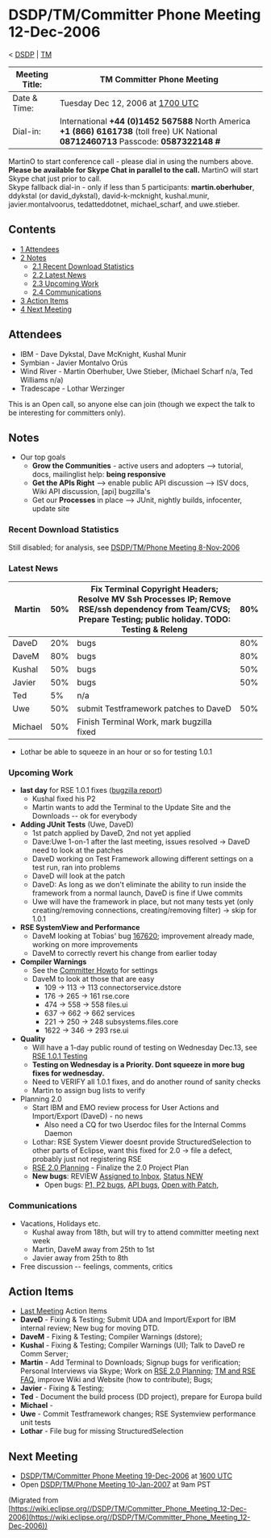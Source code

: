 

DSDP/TM/Committer Phone Meeting 12-Dec-2006
===========================================

< [DSDP](https://wiki.eclipse.org/DSDP "DSDP")‎ | [TM](./TM "DSDP/TM")

| Meeting Title: | **TM Committer Phone Meeting** |
| --- | --- |
| Date & Time: | Tuesday Dec 12, 2006 at [1700 UTC](http://www.timeanddate.com/worldclock/meetingdetails.html?year=2006&month=12&day=12&hour=17&min=00&sec=0&p1=224&p2=159&p3=250&p4=136&p5=223&iv=1800) |
| Dial-in: | International **+44 (0)1452 567588**   North America **+1 (866) 6161738** (toll free)   UK National **08712460713**   Passcode: **0587322148 #** |

MartinO to start conference call - please dial in using the numbers above.  
**Please be available for Skype Chat in parallel to the call.** MartinO will start Skype chat just prior to call.  
Skype fallback dial-in - only if less than 5 participants: **martin.oberhuber**, ddykstal (or david\_dykstal), david-k-mcknight, kushal.munir, javier.montalvoorus, tedatteddotnet, michael\_scharf, and uwe.stieber.  

Contents
--------

*   [1 Attendees](#Attendees)
*   [2 Notes](#Notes)
    *   [2.1 Recent Download Statistics](#Recent-Download-Statistics)
    *   [2.2 Latest News](#Latest-News)
    *   [2.3 Upcoming Work](#Upcoming-Work)
    *   [2.4 Communications](#Communications)
*   [3 Action Items](#Action-Items)
*   [4 Next Meeting](#Next-Meeting)

Attendees
---------

*   IBM - Dave Dykstal, Dave McKnight, Kushal Munir
*   Symbian - Javier Montalvo Orús
*   Wind River - Martin Oberhuber, Uwe Stieber, (Michael Scharf n/a, Ted Williams n/a)
*   Tradescape - Lothar Werzinger

This is an Open call, so anyone else can join (though we expect the talk to be interesting for committers only).

Notes
-----

*   Our top goals
    *   **Grow the Communities** \- active users and adopters --> tutorial, docs, mailinglist help: **being responsive**
    *   **Get the APIs Right** --\> enable public API discussion --> ISV docs, Wiki API discussion, \[api\] bugzilla's
    *   Get our **Processes** in place --> JUnit, nightly builds, infocenter, update site

### Recent Download Statistics

Still disabled; for analysis, see [DSDP/TM/Phone Meeting 8-Nov-2006](./Phone_Meeting_8-Nov-2006 "DSDP/TM/Phone Meeting 8-Nov-2006")

### Latest News

| Martin | 50% | Fix Terminal Copyright Headers; Resolve MV Ssh Processes IP; Remove RSE/ssh dependency from Team/CVS; Prepare Testing; public holiday. TODO: Testing & Releng | 80% |
| --- | --- | --- | --- |
| DaveD | 20% | bugs | 80% |
| DaveM | 80% | bugs | 80% |
| Kushal | 50% | bugs | 50% |
| Javier | 50% | bugs | 50% |
| Ted | 5% | n/a |  |
| Uwe | 50% | submit Testframework patches to DaveD | 50% |
| Michael | 50% | Finish Terminal Work, mark bugzilla fixed |  |

*   Lothar be able to squeeze in an hour or so for testing 1.0.1

### Upcoming Work

*   **last day** for RSE 1.0.1 fixes ([bugzilla report](https://bugs.eclipse.org/bugs/report.cgi?x_axis_field=priority&y_axis_field=assigned_to&z_axis_field=&query_format=report-table&classification=DSDP&product=Target+Management&target_milestone=1.0.1&bug_status=UNCONFIRMED&bug_status=NEW&bug_status=ASSIGNED&bug_status=REOPENED&format=table&action=wrap))
    *   Kushal fixed his P2
    *   Martin wants to add the Terminal to the Update Site and the Downloads -- ok for everybody
*   **Adding JUnit Tests** (Uwe, DaveD)
    *   1st patch applied by DaveD, 2nd not yet applied
    *   Dave:Uwe 1-on-1 after the last meeting, issues resolved -> DaveD need to look at the patches
    *   DaveD working on Test Framework allowing different settings on a test run, ran into problems
    *   DaveD will look at the patch
    *   DaveD: As long as we don't eliminate the ability to run inside the framework from a normal launch, DaveD is fine if Uwe commits
    *   Uwe will have the framework in place, but not many tests yet (only creating/removing connections, creating/removing filter) -> skip for 1.0.1
*   **RSE SystemView and Performance**
    *   DaveM looking at Tobias' bug [167620](https://bugs.eclipse.org/bugs/show_bug.cgi?id=167620); improvement already made, working on more improvements
    *   DaveM to correctly revert his change from earlier today
*   **Compiler Warnings**
    *   See the [Committer Howto](https://www.eclipse.org/dsdp/tm/development/committer_howto.php#check_code) for settings
    *   DaveM to look at those that are easy
        *   109 -> 113 -> 113 connectorservice.dstore
        *   176 -> 265 -> 161 rse.core
        *   474 -> 558 -> 558 files.ui
        *   637 -> 662 -> 662 services
        *   221 -> 250 -> 248 subsystems.files.core
        *   1622 -> 346 -> 293 rse.ui
*   **Quality**
    *   Will have a 1-day public round of testing on Wednesday Dec.13, see [RSE 1.0.1 Testing](./RSE_1.0.1_Testing "RSE 1.0.1 Testing")
    *   **Testing on Wednesday is a Priority. Dont squeeze in more bug fixes for wednesday.**
    *   Need to VERIFY all 1.0.1 fixes, and do another round of sanity checks
    *   Martin to assign bug lists to verify
*   Planning 2.0
    *   Start IBM and EMO review process for User Actions and Import/Export (DaveD) - no news
        *   Also need a CQ for two Userdoc files for the Internal Comms Daemon
    *   Lothar: RSE System Viewer doesnt provide StructuredSelection to other parts of Eclipse, want this fixed for 2.0 -> file a defect, probably just not registering RSE
    *   [RSE 2.0 Planning](./RSE_2.0_Planning "RSE 2.0 Planning") \- Finalize the 2.0 Project Plan
    *   **New bugs**: REVIEW [Assigned to Inbox](https://bugs.eclipse.org/bugs/buglist.cgi?query_format=advanced&classification=DSDP&product=Target+Management&component=RSE&bug_status=UNCONFIRMED&bug_status=NEW&bug_status=ASSIGNED&bug_status=REOPENED&emailassigned_to1=1&emailtype1=exact&email1=dsdp.tm.rse-inbox%40eclipse.org&cmdtype=doit), [Status NEW](https://bugs.eclipse.org/bugs/buglist.cgi?query_format=advanced&classification=DSDP&product=Target+Management&component=RSE&bug_status=NEW&cmdtype=doit)
        *   Open bugs: [P1, P2 bugs](https://bugs.eclipse.org/bugs/buglist.cgi?query_format=advanced&classification=DSDP&product=Target+Management&component=RSE&bug_status=UNCONFIRMED&bug_status=NEW&bug_status=ASSIGNED&bug_status=REOPENED&priority=P1&priority=P2&cmdtype=doit), [API bugs](https://bugs.eclipse.org/bugs/buglist.cgi?query_format=advanced&short_desc_type=allwordssubstr&short_desc=%5Bapi&classification=DSDP&product=Target+Management&component=RSE&bug_status=UNCONFIRMED&bug_status=NEW&bug_status=ASSIGNED&bug_status=REOPENED&cmdtype=doit), [Open with Patch](https://bugs.eclipse.org/bugs/buglist.cgi?query_format=advanced&classification=DSDP&product=Target+Management&component=RSE&bug_status=UNCONFIRMED&bug_status=NEW&bug_status=ASSIGNED&bug_status=REOPENED&cmdtype=doit&field0-0-0=attachments.ispatch&type0-0-0=equals&value0-0-0=1),

### Communications

*   Vacations, Holidays etc.
    *   Kushal away from 18th, but will try to attend committer meeting next week
    *   Martin, DaveM away from 25th to 1st
    *   Javier away from 25th to 8th
*   Free discussion -- feelings, comments, critics

Action Items
------------

*   [Last Meeting](./Committer_Phone_Meeting_5-Dec-2006#Action_Items "DSDP/TM/Committer Phone Meeting 5-Dec-2006") Action Items
*   **DaveD** \- Fixing & Testing; Submit UDA and Import/Export for IBM internal review; New bug for moving DTD.
*   **DaveM** \- Fixing & Testing; Compiler Warnings (dstore);
*   **Kushal** \- Fixing & Testing; Compiler Warnings (UI); Talk to DaveD re Comm Server;
*   **Martin** \- Add Terminal to Downloads; Signup bugs for verification; Personal Interviews via Skype; Work on [RSE 2.0 Planning](./RSE_2.0_Planning "RSE 2.0 Planning"); [TM and RSE FAQ](./TM_and_RSE_FAQ "TM and RSE FAQ"), improve Wiki and Website (how to contribute); Bugs;
*   **Javier** \- Fixing & Testing;
*   **Ted** \- Document the build process (DD project), prepare for Europa build
*   **Michael** -
*   **Uwe** \- Commit Testframework changes; RSE Systemview performance unit tests
*   **Lothar** \- File bug for missing StructuredSelection

Next Meeting
------------

*   [DSDP/TM/Committer Phone Meeting 19-Dec-2006](./Committer_Phone_Meeting_19-Dec-2006 "DSDP/TM/Committer Phone Meeting 19-Dec-2006") at [1600 UTC](http://www.timeanddate.com/worldclock/meetingdetails.html?year=2006&month=12&day=19hour=16&min=00&sec=0&p1=224&p2=159&p3=250&p4=136&p5=223&iv=1800)
*   Open [DSDP/TM/Phone Meeting 10-Jan-2007](./Phone_Meeting_10-Jan-2007 "DSDP/TM/Phone Meeting 10-Jan-2007") at 9am PST


(Migrated from [https://wiki.eclipse.org//DSDP/TM/Committer_Phone_Meeting_12-Dec-2006](https://wiki.eclipse.org//DSDP/TM/Committer_Phone_Meeting_12-Dec-2006))